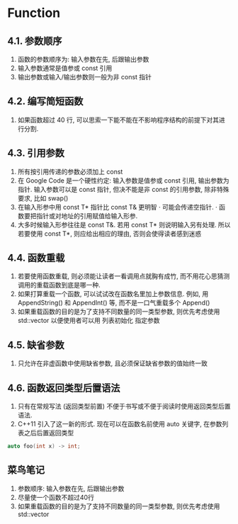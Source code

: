 # Function

## 4.1. 参数顺序

1. 函数的参数顺序为: 输入参数在先, 后跟输出参数
2. 输入参数通常是值参或 const 引用
3. 输出参数或输入/输出参数则一般为非 const 指针

## 4.2. 编写简短函数

1. 如果函数超过 40 行, 可以思索一下能不能在不影响程序结构的前提下对其进行分割.

## 4.3. 引用参数

1. 所有按引用传递的参数必须加上 const
2. 在 Google Code 是一个硬性约定: 输入参数是值参或 const 引用, 输出参数为指针. 输入参数可以是 const 指针, 但决不能是非 const 的引用参数, 除非特殊要求, 比如 swap()
3. 在输入形参中用 const T* 指针比 const T& 更明智
    · 可能会传递空指针.
    · 函数要把指针或对地址的引用赋值给输入形参.
4. 大多时候输入形参往往是 const T&. 若用 const T* 则说明输入另有处理. 所以若要使用 const T*, 则应给出相应的理由, 否则会使得读者感到迷惑

## 4.4. 函数重载

1. 若要使用函数重载, 则必须能让读者一看调用点就胸有成竹, 而不用花心思猜测调用的重载函数到底是哪一种.
2. 如果打算重载一个函数, 可以试试改在函数名里加上参数信息. 例如, 用 AppendString() 和 AppendInt() 等, 而不是一口气重载多个 Append()
3. 如果重载函数的目的是为了支持不同数量的同一类型参数, 则优先考虑使用 std::vector 以便使用者可以用 列表初始化 指定参数

## 4.5. 缺省参数

1. 只允许在非虚函数中使用缺省参数, 且必须保证缺省参数的值始终一致

## 4.6. 函数返回类型后置语法

1. 只有在常规写法 (返回类型前置) 不便于书写或不便于阅读时使用返回类型后置语法.
2. C++11 引入了这一新的形式. 现在可以在函数名前使用 auto 关键字, 在参数列表之后后置返回类型

```cpp
auto foo(int x) -> int;
```

## 菜鸟笔记

1. 参数顺序: 输入参数在先, 后跟输出参数
2. 尽量使一个函数不超过40行
3. 如果重载函数的目的是为了支持不同数量的同一类型参数, 则优先考虑使用 std::vector
